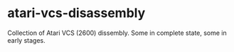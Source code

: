# atari-vcs-disassembly
Collection of Atari VCS (2600) dissembly. Some in complete state, some in early stages.
